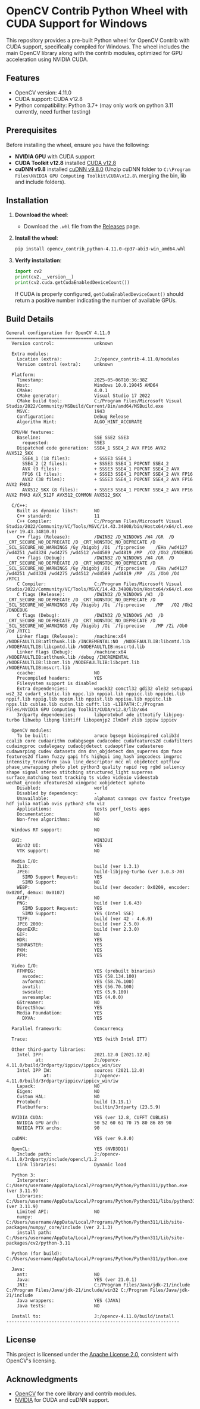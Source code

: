 # OpenCV Contrib Python Wheel with CUDA Support for Windows

This repository provides a pre-built Python wheel for OpenCV Contrib with CUDA support, specifically compiled for Windows. The wheel includes the main OpenCV library along with the contrib modules, optimized for GPU acceleration using NVIDIA CUDA.

## Features
- OpenCV version: 4.11.0
- CUDA support: CUDA v12.8
- Python compatibility: Python 3.7+ (may only work on python 3.11 currently, need further testing)

## Prerequisites
Before installing the wheel, ensure you have the following:
- **NVIDIA GPU** with CUDA support
- **CUDA Toolkit v12.8** installed [CUDA v12.8](https://developer.nvidia.com/cuda-12-8-0-download-archive?target_os=Windows&target_arch=x86_64&target_version=10&target_type=exe_network)
- **cuDNN v9.8** installed [cuDNN v9.8.0](https://developer.nvidia.com/cudnn-9-8-0-download-archive?target_os=Windows&target_arch=x86_64&target_version=Agnostic&cuda_version=12) (Unzip cuDNN folder to ```C:\Program Files\NVIDIA GPU Computing Toolkit\CUDA\v12.8\``` merging the bin, lib and include folders).

## Installation
1. **Download the wheel**:
   - Download the `.whl` file from the [Releases](https://github.com/namelessxxv/opencv-cuda-windows/releases) page.

2. **Install the wheel**:
   ```bash
   pip install opencv_contrib_python-4.11.0-cp37-abi3-win_amd64.whl
   ```

3. **Verify installation**:
   ```python
   import cv2
   print(cv2.__version__)
   print(cv2.cuda.getCudaEnabledDeviceCount())
   ```
   If CUDA is properly configured, `getCudaEnabledDeviceCount()` should return a positive number indicating the number of available GPUs.

## Build Details
```
General configuration for OpenCV 4.11.0 =====================================
  Version control:               unknown

  Extra modules:
    Location (extra):            J:/opencv_contrib-4.11.0/modules
    Version control (extra):     unknown

  Platform:
    Timestamp:                   2025-05-06T10:36:38Z
    Host:                        Windows 10.0.19045 AMD64
    CMake:                       4.0.1
    CMake generator:             Visual Studio 17 2022
    CMake build tool:            C:/Program Files/Microsoft Visual Studio/2022/Community/MSBuild/Current/Bin/amd64/MSBuild.exe
    MSVC:                        1943
    Configuration:               Debug Release
    Algorithm Hint:              ALGO_HINT_ACCURATE

  CPU/HW features:
    Baseline:                    SSE SSE2 SSE3
      requested:                 SSE3
    Dispatched code generation:  SSE4_1 SSE4_2 AVX FP16 AVX2 AVX512_SKX
      SSE4_1 (18 files):         + SSSE3 SSE4_1
      SSE4_2 (2 files):          + SSSE3 SSE4_1 POPCNT SSE4_2
      AVX (9 files):             + SSSE3 SSE4_1 POPCNT SSE4_2 AVX
      FP16 (1 files):            + SSSE3 SSE4_1 POPCNT SSE4_2 AVX FP16
      AVX2 (38 files):           + SSSE3 SSE4_1 POPCNT SSE4_2 AVX FP16 AVX2 FMA3
      AVX512_SKX (8 files):      + SSSE3 SSE4_1 POPCNT SSE4_2 AVX FP16 AVX2 FMA3 AVX_512F AVX512_COMMON AVX512_SKX

  C/C++:
    Built as dynamic libs?:      NO
    C++ standard:                11
    C++ Compiler:                C:/Program Files/Microsoft Visual Studio/2022/Community/VC/Tools/MSVC/14.43.34808/bin/Hostx64/x64/cl.exe  (ver 19.43.34810.0)
    C++ flags (Release):         /DWIN32 /D_WINDOWS /W4 /GR  /D _CRT_SECURE_NO_DEPRECATE /D _CRT_NONSTDC_NO_DEPRECATE /D _SCL_SECURE_NO_WARNINGS /Gy /bigobj /Oi  /fp:precise    /EHa /wd4127 /wd4251 /wd4324 /wd4275 /wd4512 /wd4589 /wd4819 /MP  /O2 /Ob2 /DNDEBUG
    C++ flags (Debug):           /DWIN32 /D_WINDOWS /W4 /GR  /D _CRT_SECURE_NO_DEPRECATE /D _CRT_NONSTDC_NO_DEPRECATE /D _SCL_SECURE_NO_WARNINGS /Gy /bigobj /Oi  /fp:precise    /EHa /wd4127 /wd4251 /wd4324 /wd4275 /wd4512 /wd4589 /wd4819 /MP  /Zi /Ob0 /Od /RTC1
    C Compiler:                  C:/Program Files/Microsoft Visual Studio/2022/Community/VC/Tools/MSVC/14.43.34808/bin/Hostx64/x64/cl.exe
    C flags (Release):           /DWIN32 /D_WINDOWS /W3  /D _CRT_SECURE_NO_DEPRECATE /D _CRT_NONSTDC_NO_DEPRECATE /D _SCL_SECURE_NO_WARNINGS /Gy /bigobj /Oi  /fp:precise    /MP   /O2 /Ob2 /DNDEBUG
    C flags (Debug):             /DWIN32 /D_WINDOWS /W3  /D _CRT_SECURE_NO_DEPRECATE /D _CRT_NONSTDC_NO_DEPRECATE /D _SCL_SECURE_NO_WARNINGS /Gy /bigobj /Oi  /fp:precise    /MP /Zi /Ob0 /Od /RTC1
    Linker flags (Release):      /machine:x64  /NODEFAULTLIB:atlthunk.lib /INCREMENTAL:NO  /NODEFAULTLIB:libcmtd.lib /NODEFAULTLIB:libcpmtd.lib /NODEFAULTLIB:msvcrtd.lib
    Linker flags (Debug):        /machine:x64  /NODEFAULTLIB:atlthunk.lib /debug /INCREMENTAL  /NODEFAULTLIB:libcmt.lib /NODEFAULTLIB:libcpmt.lib /NODEFAULTLIB:msvcrt.lib
    ccache:                      NO
    Precompiled headers:         YES
    Filesystem support is disabled
    Extra dependencies:          wsock32 comctl32 gdi32 ole32 setupapi ws2_32 cudart_static.lib nppc.lib nppial.lib nppicc.lib nppidei.lib nppif.lib nppig.lib nppim.lib nppist.lib nppisu.lib nppitc.lib npps.lib cublas.lib cudnn.lib cufft.lib -LIBPATH:C:/Program Files/NVIDIA GPU Computing Toolkit/CUDA/v12.8/lib/x64
    3rdparty dependencies:       libprotobuf ade ittnotify libjpeg-turbo libwebp libpng libtiff libopenjp2 IlmImf zlib ippiw ippicv

  OpenCV modules:
    To be built:                 aruco bgsegm bioinspired calib3d ccalib core cudaarithm cudabgsegm cudacodec cudafeatures2d cudafilters cudaimgproc cudalegacy cudaobjdetect cudaoptflow cudastereo cudawarping cudev datasets dnn dnn_objdetect dnn_superres dpm face features2d flann fuzzy gapi hfs highgui img_hash imgcodecs imgproc intensity_transform java line_descriptor mcc ml objdetect optflow phase_unwrapping photo plot python3 quality rapid reg rgbd saliency shape signal stereo stitching structured_light superres surface_matching text tracking ts video videoio videostab wechat_qrcode xfeatures2d ximgproc xobjdetect xphoto
    Disabled:                    world
    Disabled by dependency:      -
    Unavailable:                 alphamat cannops cvv fastcv freetype hdf julia matlab ovis python2 sfm viz
    Applications:                tests perf_tests apps
    Documentation:               NO
    Non-free algorithms:         NO

  Windows RT support:            NO

  GUI:                           WIN32UI
    Win32 UI:                    YES
    VTK support:                 NO

  Media I/O:
    ZLib:                        build (ver 1.3.1)
    JPEG:                        build-libjpeg-turbo (ver 3.0.3-70)
      SIMD Support Request:      YES
      SIMD Support:              NO
    WEBP:                        build (ver decoder: 0x0209, encoder: 0x020f, demux: 0x0107)
    AVIF:                        NO
    PNG:                         build (ver 1.6.43)
      SIMD Support Request:      YES
      SIMD Support:              YES (Intel SSE)
    TIFF:                        build (ver 42 - 4.6.0)
    JPEG 2000:                   build (ver 2.5.0)
    OpenEXR:                     build (ver 2.3.0)
    GIF:                         NO
    HDR:                         YES
    SUNRASTER:                   YES
    PXM:                         YES
    PFM:                         YES

  Video I/O:
    FFMPEG:                      YES (prebuilt binaries)
      avcodec:                   YES (58.134.100)
      avformat:                  YES (58.76.100)
      avutil:                    YES (56.70.100)
      swscale:                   YES (5.9.100)
      avresample:                YES (4.0.0)
    GStreamer:                   NO
    DirectShow:                  YES
    Media Foundation:            YES
      DXVA:                      YES

  Parallel framework:            Concurrency

  Trace:                         YES (with Intel ITT)

  Other third-party libraries:
    Intel IPP:                   2021.12.0 [2021.12.0]
           at:                   J:/opencv-4.11.0/build/3rdparty/ippicv/ippicv_win/icv
    Intel IPP IW:                sources (2021.12.0)
              at:                J:/opencv-4.11.0/build/3rdparty/ippicv/ippicv_win/iw
    Lapack:                      NO
    Eigen:                       NO
    Custom HAL:                  NO
    Protobuf:                    build (3.19.1)
    Flatbuffers:                 builtin/3rdparty (23.5.9)

  NVIDIA CUDA:                   YES (ver 12.8, CUFFT CUBLAS)
    NVIDIA GPU arch:             50 52 60 61 70 75 80 86 89 90
    NVIDIA PTX archs:            90

  cuDNN:                         YES (ver 9.8.0)

  OpenCL:                        YES (NVD3D11)
    Include path:                J:/opencv-4.11.0/3rdparty/include/opencl/1.2
    Link libraries:              Dynamic load

  Python 3:
    Interpreter:                 C:/Users/username/AppData/Local/Programs/Python/Python311/python.exe (ver 3.11.9)
    Libraries:                   C:/Users/username/AppData/Local/Programs/Python/Python311/libs/python311.lib (ver 3.11.9)
    Limited API:                 NO
    numpy:                       C:/Users/username/AppData/Local/Programs/Python/Python311/Lib/site-packages/numpy/_core/include (ver 2.1.3)
    install path:                C:/Users/username/AppData/Local/Programs/Python/Python311/Lib/site-packages/cv2/python-3.11

  Python (for build):            C:/Users/username/AppData/Local/Programs/Python/Python311/python.exe

  Java:
    ant:                         NO
    Java:                        YES (ver 21.0.1)
    JNI:                         C:/Program Files/Java/jdk-21/include C:/Program Files/Java/jdk-21/include/win32 C:/Program Files/Java/jdk-21/include
    Java wrappers:               YES (JAVA)
    Java tests:                  NO

  Install to:                    J:/opencv-4.11.0/build/install
-----------------------------------------------------------------
```

## License
This project is licensed under the [Apache License 2.0](LICENSE), consistent with OpenCV's licensing.

## Acknowledgments
- [OpenCV](https://opencv.org/) for the core library and contrib modules.
- [NVIDIA](https://developer.nvidia.com/) for CUDA and cuDNN support.
